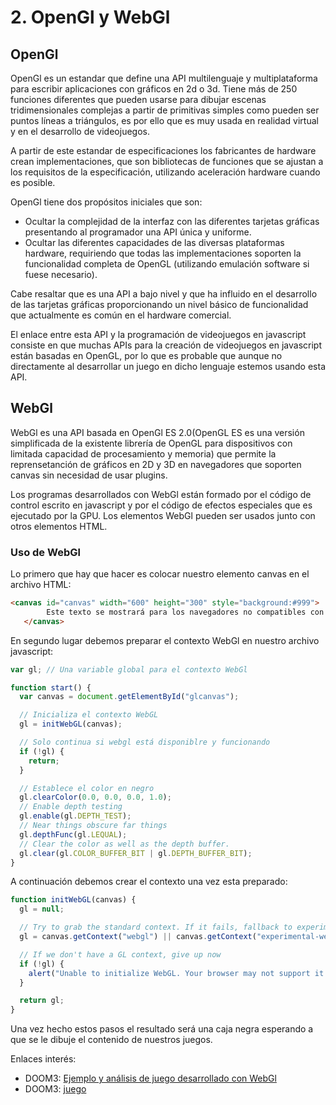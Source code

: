 # 2. OpenGl y WebGl

## OpenGl

OpenGl es un estandar que define una API multilenguaje y multiplataforma para escribir aplicaciones con gráficos en 2d o 3d. Tiene más de 250 funciones diferentes que pueden usarse para dibujar escenas tridimensionales complejas a partir de primitivas simples como pueden ser puntos líneas a triángulos, es por ello que es muy usada en realidad virtual y en el desarrollo de videojuegos.

A partir de este estandar de especificaciones los fabricantes de hardware crean implementaciones, que son bibliotecas de funciones que se ajustan a los requisitos de la especificación, utilizando aceleración hardware cuando es posible.

OpenGl tiene dos propósitos iniciales que son:

* Ocultar la complejidad de la interfaz con las diferentes tarjetas gráficas presentando al programador una API única y uniforme.
* Ocultar las diferentes capacidades de las diversas plataformas hardware, requiriendo que todas las implementaciones soporten la funcionalidad completa de OpenGL (utilizando emulación software si fuese necesario).

Cabe resaltar que es una API a bajo nivel y que ha influido en el desarrollo de las tarjetas gráficas proporcionando un nivel básico de funcionalidad que actualmente es común en el hardware comercial.

El enlace entre esta API y la programación de videojuegos en javascript consiste en que muchas APIs para la creación de videojuegos en javascript están basadas en OpenGL, por lo que es probable que aunque no directamente al desarrollar un juego en dicho lenguaje estemos usando esta API.

## WebGl

WebGl es una API basada en OpenGl ES 2.0(OpenGL ES es una versión simplificada de la existente librería de OpenGL para
dispositivos con limitada capacidad de procesamiento y memoria) que permite la reprensetanción de gráficos en 2D y 3D en navegadores que soporten canvas sin necesidad de usar plugins.

Los programas desarrollados con WebGl están formado por el código de control escrito en javascript y por el código de efectos especiales que es ejecutado por la GPU. Los elementos WebGl pueden ser usados junto con otros elementos HTML.

### Uso de WebGl

Lo primero que hay que hacer es colocar nuestro elemento canvas en el archivo HTML:

~~~HTML
<canvas id="canvas" width="600" height="300" style="background:#999">
        Este texto se mostrará para los navegadores no compatibles con canvas
   </canvas>
~~~

En segundo lugar debemos preparar el contexto WebGl en nuestro archivo javascript:

~~~javascript
var gl; // Una variable global para el contexto WebGl

function start() {
  var canvas = document.getElementById("glcanvas");

  // Inicializa el contexto WebGL
  gl = initWebGL(canvas);

  // Solo continua si webgl está disponiblre y funcionando
  if (!gl) {
    return;
  }

  // Establece el color en negro
  gl.clearColor(0.0, 0.0, 0.0, 1.0);
  // Enable depth testing
  gl.enable(gl.DEPTH_TEST);
  // Near things obscure far things
  gl.depthFunc(gl.LEQUAL);
  // Clear the color as well as the depth buffer.
  gl.clear(gl.COLOR_BUFFER_BIT | gl.DEPTH_BUFFER_BIT);
}
~~~

A continuación debemos crear el contexto una vez esta preparado:

~~~javascript
function initWebGL(canvas) {
  gl = null;

  // Try to grab the standard context. If it fails, fallback to experimental.
  gl = canvas.getContext("webgl") || canvas.getContext("experimental-webgl");

  // If we don't have a GL context, give up now
  if (!gl) {
    alert("Unable to initialize WebGL. Your browser may not support it.");
  }

  return gl;
}
~~~

Una vez hecho estos pasos el resultado será una caja negra esperando a que se le dibuje el contenido de nuestros juegos.

Enlaces interés:

* DOOM3: [Ejemplo y análisis de juego desarrollado con WebGl](https://upcommons.upc.edu/bitstream/handle/2099.1/15478/82457.pdf)
* DOOM3: [juego](http://www.minijuegos.com/juego/doom-i7363)
